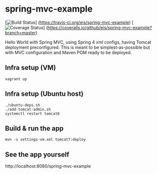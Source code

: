 spring-mvc-example
==================
[![Build Status](https://api.travis-ci.org/eis/spring-mvc-example.svg?branch=master)]
(https://travis-ci.org/eis/spring-mvc-example)
[![Coverage Status](http://img.shields.io/coveralls/eis/spring-mvc-example/master.svg)]
(https://coveralls.io/github/eis/spring-mvc-example?branch=master)

Hello World with Spring MVC, using Spring 4 xml configs, having Tomcat deployment
preconfigured. This is meant to be simplest-as-possible but with MVC
configuration and Maven POM ready to be deployed.

Infra setup (VM)
----------------

```
vagrant up
```

Infra setup (Ubuntu host)
-------------------------

```
./ubuntu-deps.sh
./add-tomcat-admin.sh
systemctl restart tomcat8
```

Build & run the app
-------------------

```
mvn -s settings-vm.xml tomcat7:deploy
```

See the app yourself
--------------------

http://localhost:8080/spring-mvc-example

